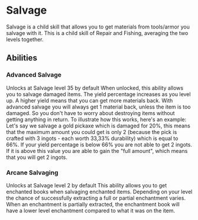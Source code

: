 # Salvage

Salvage is a child skill that allows you to get materials from tools/armor you salvage with it. This is a child skill of Repair and Fishing, averaging the two levels together.

## Abilities

### Advanced Salvage

Unlocks at Salvage level 35 by default When unlocked, this ability allows you to salvage damaged items. The yield percentage increases as you level up. A higher yield means that you can get more materials back. With advanced salvage you will always get 1 material back, unless the item is too damaged. So you don't have to worry about destroying items without getting anything in return. To illustrate how this works, here's an example: Let's say we salvage a gold pickaxe which is damaged for 20%, this means that the maximum amount you could get is only 2 (because the pick is crafted with 3 ingots - each worth 33,33% durability) which is equal to 66%. If your yield percentage is below 66% you are not able to get 2 ingots. If it is above this value you are able to gain the "full amount", which means that you will get 2 ingots.

### Arcane Salvaging

Unlocks at Salvage level 2 by default This ability allows you to get enchanted books when salvaging enchanted items. Depending on your level the chance of successfully extracting a full or partial enchantment varies. When an enchantment is partially extracted, the enchantment book will have a lower level enchantment compared to what it was on the item.